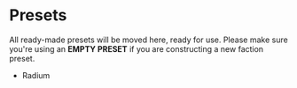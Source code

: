 # Presets

All ready-made presets will be moved here, ready for use. Please make sure you're using an **EMPTY PRESET** if you are constructing a new faction preset.

- Radium